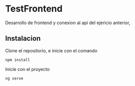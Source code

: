 # TestFrontend

Desarrollo de frontend y conexion al api del ejericio anterior,

## Instalacion

Clone el repositorio, e inicie con el comando

```
npm install
```

Inicie con el proyecto

```
ng serve
```
